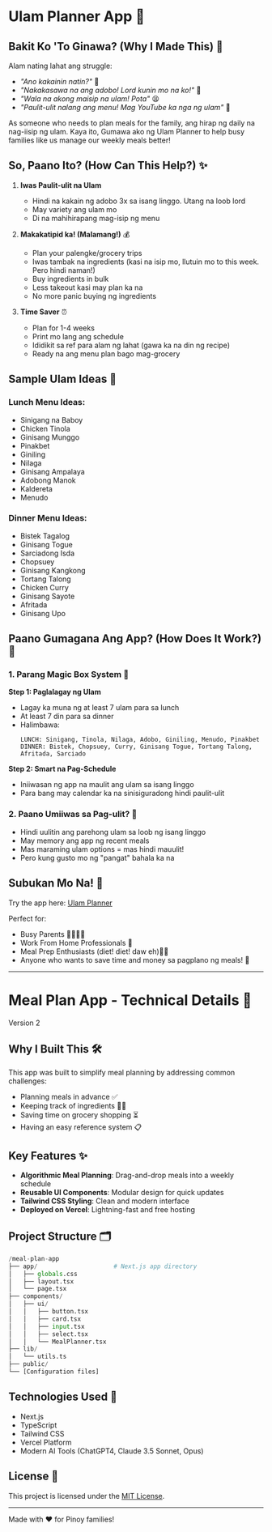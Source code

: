 # Ulam Planner App 🍚

## Bakit Ko 'To Ginawa? (Why I Made This) 🤔

Alam nating lahat ang struggle:
- *"Ano kakainin natin?"* 🤷
- *"Nakakasawa na ang adobo! Lord kunin mo na ko!"* 🍖
- *"Wala na akong maisip na ulam! Pota"* 😫
- *"Paulit-ulit nalang ang menu! Mag YouTube ka nga ng ulam"* 🔄

As someone who needs to plan meals for the family, ang hirap ng daily na nag-iisip ng ulam. Kaya ito, Gumawa ako ng Ulam Planner to help busy families like us manage our weekly meals better!

## So, Paano Ito? (How Can This Help?) ✨

1. **Iwas Paulit-ulit na Ulam**
   - Hindi na kakain ng adobo 3x sa isang linggo. Utang na loob lord
   - May variety ang ulam mo
   - Di na mahihirapang mag-isip ng menu

2. **Makakatipid ka! (Malamang!)** 💰
   - Plan your palengke/grocery trips
   - Iwas tambak na ingredients (kasi na isip mo, llutuin mo to this week. Pero hindi naman!)
   - Buy ingredients in bulk
   - Less takeout kasi may plan ka na
   - No more panic buying ng ingredients

3. **Time Saver** ⏰
   - Plan for 1-4 weeks
   - Print mo lang ang schedule
   - Ididikit sa ref para alam ng lahat (gawa ka na din ng recipe)
   - Ready na ang menu plan bago mag-grocery

## Sample Ulam Ideas 🍱

### Lunch Menu Ideas:
- Sinigang na Baboy
- Chicken Tinola
- Ginisang Munggo
- Pinakbet
- Giniling
- Nilaga
- Ginisang Ampalaya
- Adobong Manok
- Kaldereta
- Menudo

### Dinner Menu Ideas:
- Bistek Tagalog
- Ginisang Togue
- Sarciadong Isda
- Chopsuey
- Ginisang Kangkong
- Tortang Talong
- Chicken Curry
- Ginisang Sayote
- Afritada
- Ginisang Upo

## Paano Gumagana Ang App? (How Does It Work?) 🤔

### 1. Parang Magic Box System 🎯

**Step 1: Paglalagay ng Ulam**
- Lagay ka muna ng at least 7 ulam para sa lunch
- At least 7 din para sa dinner
- Halimbawa:
  ```
  LUNCH: Sinigang, Tinola, Nilaga, Adobo, Giniling, Menudo, Pinakbet
  DINNER: Bistek, Chopsuey, Curry, Ginisang Togue, Tortang Talong, Afritada, Sarciado
  ```

**Step 2: Smart na Pag-Schedule**
- Iniiwasan ng app na maulit ang ulam sa isang linggo
- Para bang may calendar ka na sinisiguradong hindi paulit-ulit

### 2. Paano Umiiwas sa Pag-ulit? 🔄

- Hindi uulitin ang parehong ulam sa loob ng isang linggo
- May memory ang app ng recent meals
- Mas maraming ulam options = mas hindi mauulit!
- Pero kung gusto mo ng "pangat" bahala ka na

## Subukan Mo Na! 🎯

Try the app here: [Ulam Planner](https://carlo-meal-plan.vercel.app/)

Perfect for:
- Busy Parents 👨‍👩‍👧‍👦
- Work From Home Professionals 💼
- Meal Prep Enthusiasts (diet! diet! daw eh)🧑‍🍳
- Anyone who wants to save time and money sa pagplano ng meals! 💪

---

# Meal Plan App - Technical Details 🍴
Version 2

## Why I Built This 🛠️
This app was built to simplify meal planning by addressing common challenges:
- Planning meals in advance ✅
- Keeping track of ingredients 🥕🍗
- Saving time on grocery shopping ⏳
- Having an easy reference system 📋

## Key Features ✨
- **Algorithmic Meal Planning**: Drag-and-drop meals into a weekly schedule
- **Reusable UI Components**: Modular design for quick updates
- **Tailwind CSS Styling**: Clean and modern interface
- **Deployed on Vercel**: Lightning-fast and free hosting

## Project Structure 🗂️
```python
/meal-plan-app
├── app/                     # Next.js app directory
│   ├── globals.css         
│   ├── layout.tsx          
│   └── page.tsx            
├── components/             
│   ├── ui/
│   │   ├── button.tsx      
│   │   ├── card.tsx        
│   │   ├── input.tsx       
│   │   ├── select.tsx      
│   │   └── MealPlanner.tsx 
├── lib/                    
│   └── utils.ts            
├── public/                 
└── [Configuration files]   
```

## Technologies Used 🚀
- Next.js
- TypeScript
- Tailwind CSS
- Vercel Platform
- Modern AI Tools (ChatGPT4, Claude 3.5 Sonnet, Opus)

## License 📜
This project is licensed under the [MIT License](LICENSE).

---
Made with ❤️ for Pinoy families!
